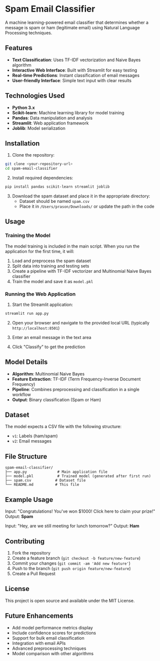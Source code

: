 # Spam Email Classifier

A machine learning-powered email classifier that determines whether a message is spam or ham (legitimate email) using Natural Language Processing techniques.

## Features

- **Text Classification**: Uses TF-IDF vectorization and Naive Bayes algorithm
- **Interactive Web Interface**: Built with Streamlit for easy testing
- **Real-time Predictions**: Instant classification of email messages
- **User-friendly Interface**: Simple text input with clear results

## Technologies Used

- **Python 3.x**
- **Scikit-learn**: Machine learning library for model training
- **Pandas**: Data manipulation and analysis
- **Streamlit**: Web application framework
- **Joblib**: Model serialization

## Installation

1. Clone the repository:
```bash
git clone <your-repository-url>
cd spam-email-classifier
```

2. Install required dependencies:
```bash
pip install pandas scikit-learn streamlit joblib
```

3. Download the spam dataset and place it in the appropriate directory:
   - Dataset should be named `spam.csv`
   - Place it in `/Users/prason/Downloads/` or update the path in the code

## Usage

### Training the Model

The model training is included in the main script. When you run the application for the first time, it will:

1. Load and preprocess the spam dataset
2. Split data into training and testing sets
3. Create a pipeline with TF-IDF vectorizer and Multinomial Naive Bayes classifier
4. Train the model and save it as `model.pkl`

### Running the Web Application

1. Start the Streamlit application:
```bash
streamlit run app.py
```

2. Open your browser and navigate to the provided local URL (typically `http://localhost:8501`)

3. Enter an email message in the text area

4. Click "Classify" to get the prediction

## Model Details

- **Algorithm**: Multinomial Naive Bayes
- **Feature Extraction**: TF-IDF (Term Frequency-Inverse Document Frequency)
- **Pipeline**: Combines preprocessing and classification in a single workflow
- **Output**: Binary classification (Spam or Ham)

## Dataset

The model expects a CSV file with the following structure:
- `v1`: Labels (ham/spam)
- `v2`: Email messages

## File Structure

```
spam-email-classifier/
├── app.py              # Main application file
├── model.pkl           # Trained model (generated after first run)
├── spam.csv           # Dataset file
└── README.md          # This file
```

## Example Usage

Input: "Congratulations! You've won $1000! Click here to claim your prize!"
Output: **Spam**

Input: "Hey, are we still meeting for lunch tomorrow?"
Output: **Ham**

## Contributing

1. Fork the repository
2. Create a feature branch (`git checkout -b feature/new-feature`)
3. Commit your changes (`git commit -am 'Add new feature'`)
4. Push to the branch (`git push origin feature/new-feature`)
5. Create a Pull Request

## License

This project is open source and available under the MIT License.

## Future Enhancements

- Add model performance metrics display
- Include confidence scores for predictions
- Support for bulk email classification
- Integration with email APIs
- Advanced preprocessing techniques
- Model comparison with other algorithms
